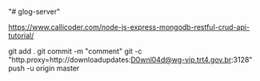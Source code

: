 "# glog-server" 

https://www.callicoder.com/node-js-express-mongodb-restful-crud-api-tutorial/

git add .
git commit -m "comment"
git -c "http.proxy=http://downloadupdates:D0wnl04d@wg-vip.trt4.gov.br:3128" push -u origin master